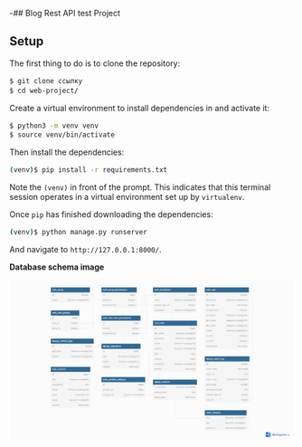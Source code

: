 -## Blog Rest API test Project

## Setup

The first thing to do is to clone the repository:

```sh
$ git clone ссылку
$ cd web-project/
```

Create a virtual environment to install dependencies in and activate it:

```sh
$ python3 -m venv venv
$ source venv/bin/activate
```

Then install the dependencies:

```sh
(venv)$ pip install -r requirements.txt
```

Note the `(venv)` in front of the prompt. This indicates that this terminal
session operates in a virtual environment set up by `virtualenv`.

Once `pip` has finished downloading the dependencies:

```sh
(venv)$ python manage.py runserver
```

And navigate to `http://127.0.0.1:8000/`.

**Database schema image**

![linktomyschema](templates/%D0%A1%D0%BD%D0%B8%D0%BC%D0%BE%D0%BA%20%D0%B2%D0%B5%D0%B1-%D1%81%D1%82%D1%80%D0%B0%D0%BD%D0%B8%D1%86%D1%8B_12-5-2023_152325_.jpeg)
